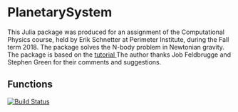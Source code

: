 # PlanetarySystem

This Julia package was produced for an assignment of the Computational Physics course, held by Erik Schnetter at Perimeter Institute, during the Fall term 2018.
The package solves the N-body problem in Newtonian gravity. The package is based on the [tutorial ](https://github.com/JuliaDiffEq/DiffEqTutorials.jl/blob/master/PhysicalModels/Outer-Solar-System.ipynb)
The author thanks Job Feldbrugge and Stephen Green for their comments and suggestions.

## Functions

[![Build Status](https://travis-ci.org/laurasberna/PlanetarySystem.jl.svg?branch=master)](https://travis-ci.org/laurasberna/PlanetarySystem.jl)
